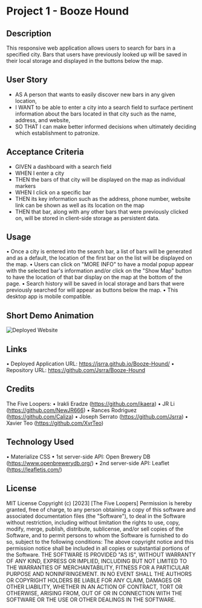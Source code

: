 # Project 1 - Booze Hound

## Description

This responsive web application allows users to search for bars in a specified city. Bars that users have previously looked up will be saved in their local storage and displayed in the buttons below the map.

## User Story

- AS A person that wants to easily discover new bars in any given location,
- I WANT to be able to enter a city into a search field to surface pertinent information about the bars located in that city such as the name, address, and website,
- SO THAT I can make better informed decisions when ultimately deciding which establishment to patronize.

## Acceptance Criteria

- GIVEN a dashboard with a search field
- WHEN I enter a city
- THEN the bars of that city will be displayed on the map as individual markers
- WHEN I click on a specific bar
- THEN its key information such as the address, phone number, website link can be shown as well as its location on the map
- THEN that bar, along with any other bars that were previously clicked on, will be stored in client-side storage as persistent data.

## Usage

• Once a city is entered into the search bar, a list of bars will be generated and as a default, the location of the first bar on the list will be displayed on the map.
• Users can click on "MORE INFO" to have a modal popup appear with the selected bar's information and/or click on the "Show Map" button to have the location of that bar display on the map at the bottom of the page.
• Search history will be saved in local storage and bars that were previously searched for will appear as buttons below the map.
• This desktop app is mobile compatible.

## Short Demo Animation
![Deployed Website](./assets/images/animation.gif)

## Links

• Deployed Application URL: https://jsrra.github.io/Booze-Hound/
• Repository URL: https://github.com/Jsrra/Booze-Hound

## Credits

The Five Loopers:
• Irakli Eradze (https://github.com/ikaera)
• JR Li (https://github.com/NewJR666)
• Rances Rodriguez (https://github.com/Caliza)
• Joseph Serrato (https://github.com/Jsrra)
• Xavier Teo (https://github.com/XvrTeo)

## Technology Used

• Materialize CSS
• 1st server-side API: Open Brewery DB (https://www.openbrewerydb.org/)
• 2nd server-side API: Leaflet (https://leafletjs.com/)

## License
MIT License
Copyright (c) [2023] [The Five Loopers]
Permission is hereby granted, free of charge, to any person obtaining a copy
of this software and associated documentation files (the "Software"), to deal
in the Software without restriction, including without limitation the rights
to use, copy, modify, merge, publish, distribute, sublicense, and/or sell
copies of the Software, and to permit persons to whom the Software is
furnished to do so, subject to the following conditions:
The above copyright notice and this permission notice shall be included in all
copies or substantial portions of the Software.
THE SOFTWARE IS PROVIDED "AS IS", WITHOUT WARRANTY OF ANY KIND, EXPRESS OR
IMPLIED, INCLUDING BUT NOT LIMITED TO THE WARRANTIES OF MERCHANTABILITY,
FITNESS FOR A PARTICULAR PURPOSE AND NONINFRINGEMENT. IN NO EVENT SHALL THE
AUTHORS OR COPYRIGHT HOLDERS BE LIABLE FOR ANY CLAIM, DAMAGES OR OTHER
LIABILITY, WHETHER IN AN ACTION OF CONTRACT, TORT OR OTHERWISE, ARISING FROM,
OUT OF OR IN CONNECTION WITH THE SOFTWARE OR THE USE OR OTHER DEALINGS IN THE
SOFTWARE.